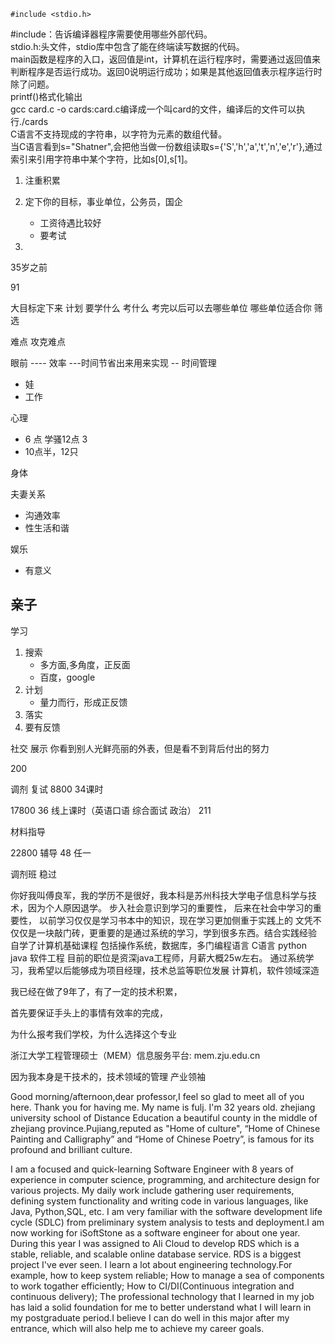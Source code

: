 ```
#include <stdio.h>
```
#include：告诉编译器程序需要使用哪些外部代码。  
stdio.h:头文件，stdio库中包含了能在终端读写数据的代码。  
main函数是程序的入口，返回值是int，计算机在运行程序时，需要通过返回值来判断程序是否运行成功。返回0说明运行成功；如果是其他返回值表示程序运行时除了问题。  
printf()格式化输出  
gcc card.c -o cards:card.c编译成一个叫card的文件，编译后的文件可以执行./cards  
C语言不支持现成的字符串，以字符为元素的数组代替。  
当C语言看到s="Shatner",会把他当做一份数组读取s={'S','h','a','t','n','e','r'},通过索引来引用字符串中某个字符，比如s[0],s[1]。



1. 注重积累

2. 定下你的目标，事业单位，公务员，国企
	- 工资待遇比较好
	- 要考试  
3. 

35岁之前

91

大目标定下来
	计划 
要学什么
考什么
考完以后可以去哪些单位
哪些单位适合你
筛选

难点
攻克难点


眼前 ---- 效率 ---时间节省出来用来实现
-- 时间管理
- 娃
- 工作


心理
- 6 点 学骚12点 3 
- 10点半，12只 


身体

夫妻关系
- 沟通效率
- 性生活和谐 

娱乐
- 有意义


亲子
- 

学习
1. 搜索
	- 多方面,多角度，正反面
	- 百度，google
2. 计划
	- 量力而行，形成正反馈
3. 落实
4. 要有反馈

社交
展示
你看到别人光鲜亮丽的外表，但是看不到背后付出的努力


200

调剂 
复试 8800 
34课时

17800 
36 线上课时（英语口语 综合面试 政治）
211

材料指导

22800 
辅导 48 
任一

调剂班 稳过


你好我叫傅良军，我的学历不是很好，我本科是苏州科技大学电子信息科学与技术，因为个人原因退学。
步入社会意识到学习的重要性，
后来在社会中学习的重要性，
以前学习仅仅是学习书本中的知识，现在学习更加侧重于实践上的
文凭不仅仅是一块敲门砖，更重要的是通过系统的学习，学到很多东西。结合实践经验
自学了计算机基础课程 包括操作系统，数据库，多门编程语言 C语言 python java 软件工程
目前的职位是资深java工程师，月薪大概25w左右。
通过系统学习，我希望以后能够成为项目经理，技术总监等职位发展
计算机，软件领域深造

我已经在做了9年了，有了一定的技术积累，

首先要保证手头上的事情有效率的完成，

为什么报考我们学校，为什么选择这个专业

浙江大学工程管理硕士（MEM）信息服务平台: mem.zju.edu.cn

因为我本身是干技术的，技术领域的管理
产业领袖


Good morning/afternoon,dear professor,I feel so glad to meet all of you here. Thank you for having me. My name is fulj. I'm 32 years old.
zhejiang university school of Distance Education
a beautiful county in the middle of zhejiang province.Pujiang,reputed as "Home of culture", “Home of Chinese Painting and Calligraphy” and “Home of Chinese Poetry”, is famous for its profound and brilliant culture.

I am a focused and quick-learning Software Engineer with 8 years of experience in computer science, programming, and architecture design for various projects. My daily work include gathering user requirements, defining system functionality and writing code in various languages, like Java, Python,SQL, etc. I am very familiar with the software development life cycle (SDLC) from preliminary system analysis to tests and deployment.I am now working for iSoftStone as a software engineer for about one year. During this year I was assigned to Ali Cloud to develop RDS which is a stable, reliable, and scalable online database service. RDS is a biggest project I've ever seen. I learn a lot about engineering technology.For example, how to keep system reliable; How to manage a sea of components to work togather efficiently; How to CI/DI(Continuous integration and continuous delivery); The professional technology that I learned in my job has laid a solid foundation for me to better understand what I will learn in my postgraduate period.I believe I can do well in this major after my entrance, which will also help me to achieve my career goals.





